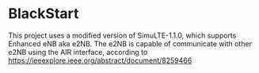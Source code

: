 # BlackStart

This project uses a modified version of SimuLTE-1.1.0, which supports Enhanced eNB aka e2NB.
The e2NB is capable of communicate with other e2NB using the AIR interface, according to https://ieeexplore.ieee.org/abstract/document/8259466

